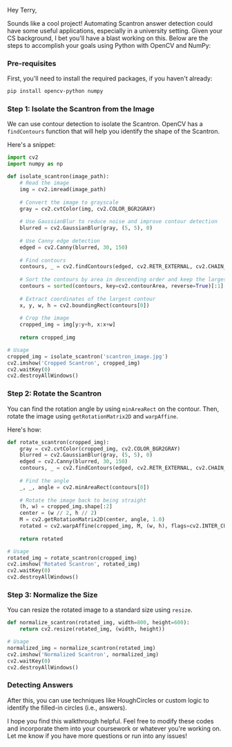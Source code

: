 Hey Terry,

Sounds like a cool project! Automating Scantron answer detection could have some useful applications, especially in a university setting. Given your CS background, I bet you'll have a blast working on this. Below are the steps to accomplish your goals using Python with OpenCV and NumPy:

### Pre-requisites

First, you'll need to install the required packages, if you haven't already:

```bash
pip install opencv-python numpy
```

### Step 1: Isolate the Scantron from the Image

We can use contour detection to isolate the Scantron. OpenCV has a `findContours` function that will help you identify the shape of the Scantron.

Here's a snippet:

```python
import cv2
import numpy as np

def isolate_scantron(image_path):
    # Read the image
    img = cv2.imread(image_path)
    
    # Convert the image to grayscale
    gray = cv2.cvtColor(img, cv2.COLOR_BGR2GRAY)
    
    # Use GaussianBlur to reduce noise and improve contour detection
    blurred = cv2.GaussianBlur(gray, (5, 5), 0)
    
    # Use Canny edge detection
    edged = cv2.Canny(blurred, 30, 150)
    
    # Find contours
    contours, _ = cv2.findContours(edged, cv2.RETR_EXTERNAL, cv2.CHAIN_APPROX_SIMPLE)
    
    # Sort the contours by area in descending order and keep the largest one
    contours = sorted(contours, key=cv2.contourArea, reverse=True)[:1]
    
    # Extract coordinates of the largest contour
    x, y, w, h = cv2.boundingRect(contours[0])
    
    # Crop the image
    cropped_img = img[y:y+h, x:x+w]
    
    return cropped_img

# Usage
cropped_img = isolate_scantron('scantron_image.jpg')
cv2.imshow('Cropped Scantron', cropped_img)
cv2.waitKey(0)
cv2.destroyAllWindows()
```

### Step 2: Rotate the Scantron

You can find the rotation angle by using `minAreaRect` on the contour. Then, rotate the image using `getRotationMatrix2D` and `warpAffine`.

Here's how:

```python
def rotate_scantron(cropped_img):
    gray = cv2.cvtColor(cropped_img, cv2.COLOR_BGR2GRAY)
    blurred = cv2.GaussianBlur(gray, (5, 5), 0)
    edged = cv2.Canny(blurred, 30, 150)
    contours, _ = cv2.findContours(edged, cv2.RETR_EXTERNAL, cv2.CHAIN_APPROX_SIMPLE)
    
    # Find the angle
    _, _, angle = cv2.minAreaRect(contours[0])
    
    # Rotate the image back to being straight
    (h, w) = cropped_img.shape[:2]
    center = (w // 2, h // 2)
    M = cv2.getRotationMatrix2D(center, angle, 1.0)
    rotated = cv2.warpAffine(cropped_img, M, (w, h), flags=cv2.INTER_CUBIC)
    
    return rotated

# Usage
rotated_img = rotate_scantron(cropped_img)
cv2.imshow('Rotated Scantron', rotated_img)
cv2.waitKey(0)
cv2.destroyAllWindows()
```

### Step 3: Normalize the Size

You can resize the rotated image to a standard size using `resize`.

```python
def normalize_scantron(rotated_img, width=800, height=600):
    return cv2.resize(rotated_img, (width, height))

# Usage
normalized_img = normalize_scantron(rotated_img)
cv2.imshow('Normalized Scantron', normalized_img)
cv2.waitKey(0)
cv2.destroyAllWindows()
```

### Detecting Answers

After this, you can use techniques like HoughCircles or custom logic to identify the filled-in circles (i.e., answers).

I hope you find this walkthrough helpful. Feel free to modify these codes and incorporate them into your coursework or whatever you're working on. Let me know if you have more questions or run into any issues!